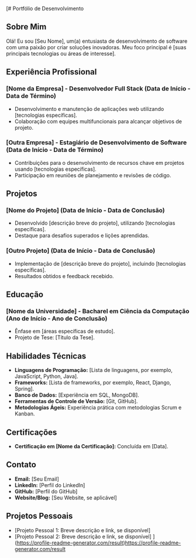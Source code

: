 [# Portfólio de Desenvolvimento

## Sobre Mim

Olá! Eu sou [Seu Nome], um(a) entusiasta de desenvolvimento de software com uma paixão por criar soluções inovadoras. Meu foco principal é [suas principais tecnologias ou áreas de interesse].

## Experiência Profissional

### [Nome da Empresa] - Desenvolvedor Full Stack (Data de Início - Data de Término)
- Desenvolvimento e manutenção de aplicações web utilizando [tecnologias específicas].
- Colaboração com equipes multifuncionais para alcançar objetivos de projeto.

### [Outra Empresa] - Estagiário de Desenvolvimento de Software (Data de Início - Data de Término)
- Contribuições para o desenvolvimento de recursos chave em projetos usando [tecnologias específicas].
- Participação em reuniões de planejamento e revisões de código.

## Projetos

### [Nome do Projeto] (Data de Início - Data de Conclusão)
- Desenvolvido [descrição breve do projeto], utilizando [tecnologias específicas].
- Destaque para desafios superados e lições aprendidas.

### [Outro Projeto] (Data de Início - Data de Conclusão)
- Implementação de [descrição breve do projeto], incluindo [tecnologias específicas].
- Resultados obtidos e feedback recebido.

## Educação

### [Nome da Universidade] - Bacharel em Ciência da Computação (Ano de Início - Ano de Conclusão)
- Ênfase em [áreas específicas de estudo].
- Projeto de Tese: [Título da Tese].

## Habilidades Técnicas

- **Linguagens de Programação:** [Lista de linguagens, por exemplo, JavaScript, Python, Java].
- **Frameworks:** [Lista de frameworks, por exemplo, React, Django, Spring].
- **Banco de Dados:** [Experiência em SQL, MongoDB].
- **Ferramentas de Controle de Versão:** [Git, GitHub].
- **Metodologias Ágeis:** Experiência prática com metodologias Scrum e Kanban.

## Certificações

- **Certificação em [Nome da Certificação]:** Concluída em [Data].

## Contato

- **Email:** [Seu Email]
- **LinkedIn:** [Perfil do LinkedIn]
- **GitHub:** [Perfil do GitHub]
- **Website/Blog:** [Seu Website, se aplicável]

## Projetos Pessoais

- [Projeto Pessoal 1: Breve descrição e link, se disponível]
- [Projeto Pessoal 2: Breve descrição e link, se disponível]
](https://profile-readme-generator.com/result)https://profile-readme-generator.com/result
